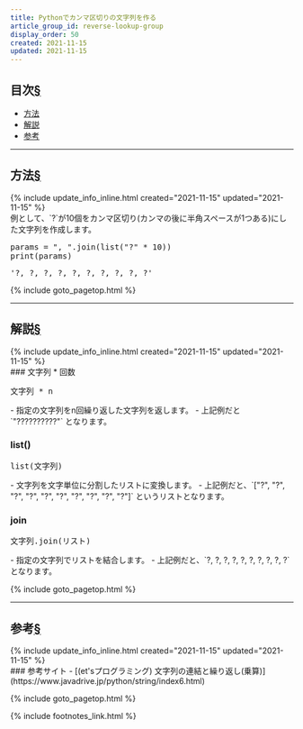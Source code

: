 ```yaml
---
title: Pythonでカンマ区切りの文字列を作る
article_group_id: reverse-lookup-group
display_order: 50
created: 2021-11-15
updated: 2021-11-15
---
```


## <a name="index">目次</a><a class="heading-anchor-permalink" href="#目次">§</a>

<ul id="index_ul">
<li><a href="#方法">方法</a></li>
<li><a href="#解説">解説</a></li>
<li><a href="#参考">参考</a></li>
</ul>

* * *
## <a name="方法">方法</a><a class="heading-anchor-permalink" href="#方法">§</a>
<div class="chapter-updated">{% include update_info_inline.html created="2021-11-15" updated="2021-11-15" %}</div>
例として、`?`が10個をカンマ区切り(カンマの後に半角スペースが1つある)にした文字列を作成します。
<div class="code-box no-title">
<pre>
params = ", ".join(list("?" * 10))
print(params)
</pre>
</div>
<div class="code-box-output no-title">
<pre>
'?, ?, ?, ?, ?, ?, ?, ?, ?, ?'
</pre>
</div>

{% include goto_pagetop.html %}

* * *
## <a name="解説">解説</a><a class="heading-anchor-permalink" href="#解説">§</a>
<div class="chapter-updated">{% include update_info_inline.html created="2021-11-15" updated="2021-11-15" %}</div>
### 文字列 * 回数
<div class="code-box-syntax no-title">
<pre>
文字列 * n
</pre>
</div>
- 指定の文字列をn回繰り返した文字列を返します。
- 上記例だと `"??????????"` となります。

### list()
<div class="code-box-syntax no-title">
<pre>
list(文字列)
</pre>
</div>
- 文字列を文字単位に分割したリストに変換します。
- 上記例だと、`["?", "?", "?", "?", "?", "?", "?", "?", "?", "?"]` というリストとなります。

### join
<div class="code-box-syntax no-title">
<pre>
文字列.join(リスト)
</pre>
</div>
- 指定の文字列でリストを結合します。
- 上記例だと、`?, ?, ?, ?, ?, ?, ?, ?, ?, ?` となります。

{% include goto_pagetop.html %}

* * *
## <a name="参考">参考</a><a class="heading-anchor-permalink" href="#参考">§</a>
<div class="chapter-updated">{% include update_info_inline.html created="2021-11-15" updated="2021-11-15" %}</div>
### 参考サイト
- [(et'sプログラミング) 文字列の連結と繰り返し(乗算)](https://www.javadrive.jp/python/string/index6.html)

{% include goto_pagetop.html %}

{% include footnotes_link.html %}
